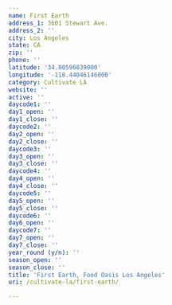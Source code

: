 ```yaml
---
name: First Earth
address_1: 3601 Stewart Ave.
address_2: ''
city: Los Angeles
state: CA
zip: ''
phone: ''
latitude: '34.00596839000'
longitude: '-118.44046146000'
category: Cultivate LA
website: ''
active: ''
daycode1: ''
day1_open: ''
day1_close: ''
daycode2: ''
day2_open: ''
day2_close: ''
daycode3: ''
day3_open: ''
day3_close: ''
daycode4: ''
day4_open: ''
day4_close: ''
daycode5: ''
day5_open: ''
day5_close: ''
daycode6: ''
day6_open: ''
daycode7: ''
day7_open: ''
day7_close: ''
year_round (y/n): ''
season_open: ''
season_close: ''
title: 'First Earth, Food Oasis Los Angeles'
uri: /cultivate-la/first-earth/

---
```

